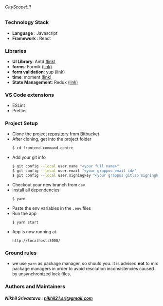 ###### CityScope!!!!

### Technology Stack

- **Language** : Javascript
- **Framework** : React

### Libraries

- **UI Library**: Antd [(link)](https://ant.design/)
- **forms**: Formik [(link)](https://formik.org/)
- **form validation**: yup [(link)](https://www.npmjs.com/package/yup)
- **time**: moment [(link)](https://momentjs.com/)
- **State Management**: Redux [(link)](https://redux.js.org/)

### VS Code extensions

- ESLint
- Prettier

### Project Setup

- Clone the project [repository](https://gitlab.com/dhruv-grappus/analog/analog-frontend-cms.git) from Bitbucket
- After cloning, get into the project folder
  ```sh
  $ cd frontend-command-centre
  ```
- Add your git info
  ```sh
  $ git config --local user.name "<your full name>"
  $ git config --local user.email "<your grappus email id>"
  $ git config --local user.signingkey "<your grappus gitlab signingkey>"
  ```
- Checkout your new branch from `dev`
- Install all dependencies
  ```sh
  $ yarn
  ```
- Paste the env variables in the `.env` files
- Run the app
  ```sh
  $ yarn start
  ```
- App is now running at
  ```
  http://localhost:3000/
  ```

### Ground rules

- we use `yarn` as package manager, so should you. It is advised **not** to mix package managers in order to avoid resolution inconsistencies caused by unsynchronized lock files.

### Authors and Maintainers

##### Nikhil Srivastava : nikhil21.sri@gmail.com
